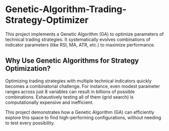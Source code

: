 # Genetic-Algorithm-Trading-Strategy-Optimizer
This project implements a Genetic Algorithm (GA) to optimize parameters of technical trading strategies. It systematically evolves combinations of indicator parameters (like RSI, MA, ATR, etc.) to maximize performance.

## Why Use Genetic Algorithms for Strategy Optimization?
Optimizing trading strategies with multiple technical indicators quickly becomes a combinatorial challenge. For instance, even modest parameter ranges across just 8 variables can result in billions of possible combinations. Exhaustively testing all of them (grid search) is computationally expensive and inefficient.

This project demonstrates how a Genetic Algorithm (GA) can efficiently explore this space to find high-performing configurations, without needing to test every possibility.
